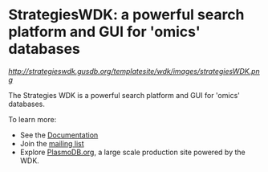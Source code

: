StrategiesWDK: a powerful search platform and GUI for 'omics' databases
=======================================================================

*http://strategieswdk.gusdb.org/templatesite/wdk/images/strategiesWDK.png*

The Strategies WDK is a powerful search platform and GUI for 'omics' databases.

To learn more:
- See the [Documentation](https://docs.google.com/document/d/1kmNWkkcInKoxxiuUJqbc4QPWuySQud0OuECJ2TmEMTo/pub)
- Join the [mailing list](http://groups.google.com/group/strategies-wdk-users)
- Explore [PlasmoDB.org](https://plasmodb.org), a large scale production site powered by the WDK.



